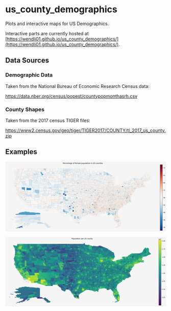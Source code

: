 # us_county_demographics
Plots and interactive maps for US Demographics.

Interactive parts are currently hosted at [https://wendli01.github.io/us_county_demographics/](https://wendli01.github.io/us_county_demographics/).


## Data Sources
### Demographic Data

Taken from the National Bureau of Economic Research Census data: 

https://data.nber.org/census/popest/countypopmonthasrh.csv

### County Shapes
Taken from the 2017 census TIGER files:

https://www2.census.gov/geo/tiger/TIGER2017/COUNTY/tl_2017_us_county.zip

## Examples

![female_percentage](https://github.com/wendli01/us_county_demographics/blob/master/female_percentage.png)

![population](https://github.com/wendli01/us_county_demographics/blob/master/population.png)


